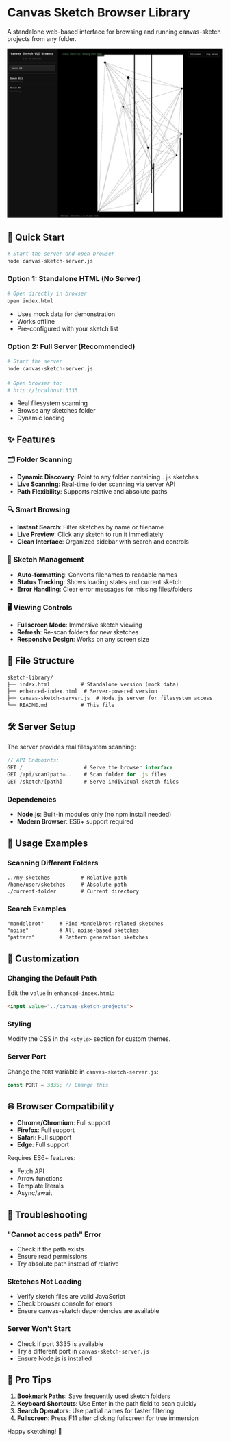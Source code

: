 # Canvas Sketch Browser Library

A standalone web-based interface for browsing and running canvas-sketch projects from any folder.

![](./screenshot.jpg)

## 🚀 Quick Start

```bash
# Start the server and open browser
node canvas-sketch-server.js
``` 

### Option 1: Standalone HTML (No Server)
```bash
# Open directly in browser
open index.html
```
- Uses mock data for demonstration
- Works offline
- Pre-configured with your sketch list

### Option 2: Full Server (Recommended)
```bash
# Start the server
node canvas-sketch-server.js

# Open browser to:
# http://localhost:3335
```
- Real filesystem scanning
- Browse any sketches folder
- Dynamic loading

## ✨ Features

### 🗂️ Folder Scanning
- **Dynamic Discovery**: Point to any folder containing `.js` sketches
- **Live Scanning**: Real-time folder scanning via server API
- **Path Flexibility**: Supports relative and absolute paths

### 🔍 Smart Browsing
- **Instant Search**: Filter sketches by name or filename
- **Live Preview**: Click any sketch to run it immediately
- **Clean Interface**: Organized sidebar with search and controls

### 🎨 Sketch Management
- **Auto-formatting**: Converts filenames to readable names
- **Status Tracking**: Shows loading states and current sketch
- **Error Handling**: Clear error messages for missing files/folders

### 🖥️ Viewing Controls
- **Fullscreen Mode**: Immersive sketch viewing
- **Refresh**: Re-scan folders for new sketches
- **Responsive Design**: Works on any screen size

## 📁 File Structure

```
sketch-library/
├── index.html          # Standalone version (mock data)
├── enhanced-index.html  # Server-powered version
├── canvas-sketch-server.js  # Node.js server for filesystem access
└── README.md           # This file
```

## 🛠️ Server Setup

The server provides real filesystem scanning:

```javascript
// API Endpoints:
GET /                    # Serve the browser interface
GET /api/scan?path=...   # Scan folder for .js files
GET /sketch/[path]       # Serve individual sketch files
```

### Dependencies
- **Node.js**: Built-in modules only (no npm install needed)
- **Modern Browser**: ES6+ support required

## 📖 Usage Examples

### Scanning Different Folders
```
../my-sketches          # Relative path
/home/user/sketches     # Absolute path
./current-folder        # Current directory
```

### Search Examples
```
"mandelbrot"     # Find Mandelbrot-related sketches
"noise"          # All noise-based sketches
"pattern"        # Pattern generation sketches
```

## 🔧 Customization

### Changing the Default Path
Edit the `value` in `enhanced-index.html`:
```html
<input value="../canvas-sketch-projects">
```

### Styling
Modify the CSS in the `<style>` section for custom themes.

### Server Port
Change the `PORT` variable in `canvas-sketch-server.js`:
```javascript
const PORT = 3335; // Change this
```

## 🌐 Browser Compatibility

- **Chrome/Chromium**: Full support
- **Firefox**: Full support  
- **Safari**: Full support
- **Edge**: Full support

Requires ES6+ features:
- Fetch API
- Arrow functions
- Template literals
- Async/await

## 🐛 Troubleshooting

### "Cannot access path" Error
- Check if the path exists
- Ensure read permissions
- Try absolute path instead of relative

### Sketches Not Loading
- Verify sketch files are valid JavaScript
- Check browser console for errors
- Ensure canvas-sketch dependencies are available

### Server Won't Start
- Check if port 3335 is available
- Try a different port in `canvas-sketch-server.js`
- Ensure Node.js is installed

## 🎯 Pro Tips

1. **Bookmark Paths**: Save frequently used sketch folders
2. **Keyboard Shortcuts**: Use Enter in the path field to scan quickly
3. **Search Operators**: Use partial names for faster filtering
4. **Fullscreen**: Press F11 after clicking fullscreen for true immersion

Happy sketching! 🎨